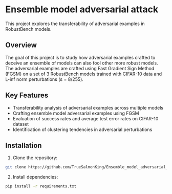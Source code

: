 # Ensemble model adversarial attack

This project explores the transferability of adversarial examples in RobustBench models.

## Overview

The goal of this project is to study how adversarial examples crafted to deceive an ensemble of models can also fool other more robust models.
The adversarial examples are crafted using Fast Gradient Sign Method (FGSM) on a set of 3 RobustBench models trained with CIFAR-10 data and L-inf norm perturbations (ε = 8/255).

## Key Features

- Transferability analysis of adversarial examples across multiple models
- Crafting ensemble model adversarial examples using FGSM
- Evaluation of success rates and average test error rates on CIFAR-10 dataset
- Identification of clustering tendencies in adversarial perturbations

## Installation

1. Clone the repository:
```bash
git clone https://github.com/TrueSalmonKing/Ensemble_model_adversarial_attack.git
```
   
2. Install dependencies:
```bash
pip install -r requirements.txt
```
